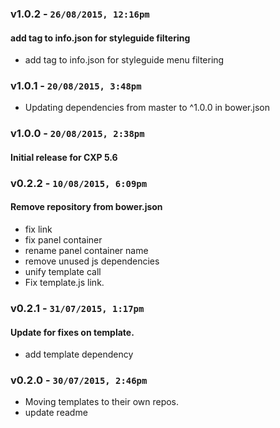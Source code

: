### v1.0.2 - `26/08/2015, 12:16pm`
#### add tag to info.json for styleguide filtering  
* add tag to info.json for styleguide menu filtering  


### v1.0.1 - `20/08/2015, 3:48pm`
* Updating dependencies from master to ^1.0.0 in bower.json  


### v1.0.0 - `20/08/2015, 2:38pm`
#### Initial release for CXP 5.6  


### v0.2.2 - `10/08/2015, 6:09pm`
#### Remove repository from bower.json  
* fix link  
* fix panel container  
* rename panel container name  
* remove unused js dependencies  
* unify template call  
* Fix template.js link.  


### v0.2.1 - `31/07/2015, 1:17pm`
#### Update for fixes on template.  
* add template dependency  


### v0.2.0 - `30/07/2015, 2:46pm`
* Moving templates to their own repos.  
* update readme  
